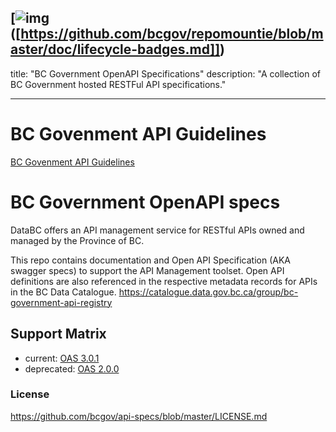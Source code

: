 [![img](https://img.shields.io/badge/Lifecycle-Stable-97ca00)([https://github.com/bcgov/repomountie/blob/master/doc/lifecycle-badges.md]])
---

title: "BC Government OpenAPI Specifications"
description: "A collection of BC Government hosted RESTFul API specifications."

---

# BC Govenment API Guidelines
[BC Govenment API Guidelines](https://github.com/bcgov/api-guidelines/blob/master/government-of-british-columbia-api-guidelines.md)

# BC Government OpenAPI specs

DataBC offers an API management service for RESTful APIs owned and managed by the Province of BC. 

This repo contains documentation and Open API Specification (AKA swagger specs) to support the API Management toolset. Open API definitions are also referenced in the respective metadata records for APIs in the BC Data Catalogue. https://catalogue.data.gov.bc.ca/group/bc-government-api-registry

## Support Matrix
* current: [OAS 3.0.1](https://github.com/OAI/OpenAPI-Specification/blob/master/versions/3.0.1.md)
* deprecated: [OAS 2.0.0](https://github.com/OAI/OpenAPI-Specification/blob/master/versions/2.0.md)

### License

https://github.com/bcgov/api-specs/blob/master/LICENSE.md
